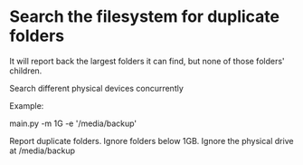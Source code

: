 # Search the filesystem for duplicate folders

It will report back the largest folders it can find, but none of those folders' children.

Search different physical devices concurrently

Example:

main.py -m 1G -e '/media/backup'

Report duplicate folders. Ignore folders below 1GB. Ignore the physical drive at /media/backup
